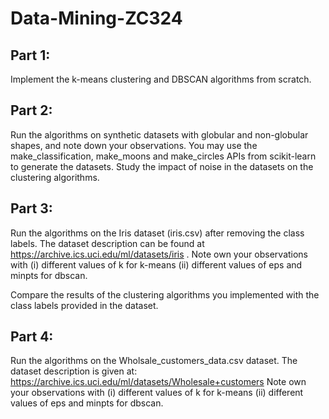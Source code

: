 # Data-Mining-ZC324

## Part 1:

Implement the k-means clustering and DBSCAN algorithms from scratch.

## Part 2:

Run the algorithms on synthetic datasets with globular and non-globular shapes, and note
down your observations. You may use the make_classification, make_moons and
make_circles APIs from scikit-learn to generate the datasets. Study the impact of noise in the
datasets on the clustering algorithms.

## Part 3:

Run the algorithms on the Iris dataset (iris.csv) after removing the class labels. The dataset
description can be found at https://archive.ics.uci.edu/ml/datasets/iris . Note own your
observations with (i) different values of k for k-means (ii) different values of eps and minpts
for dbscan.

Compare the results of the clustering algorithms you implemented with the class labels
provided in the dataset.
## Part 4:

Run the algorithms on the Wholsale_customers_data.csv dataset. The dataset description is
given at: https://archive.ics.uci.edu/ml/datasets/Wholesale+customers
Note own your observations with (i) different values of k for k-means (ii) different values of
eps and minpts for dbscan.
